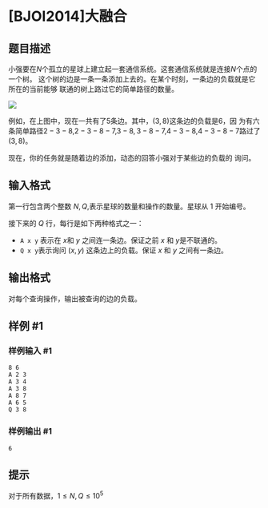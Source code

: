 # [BJOI2014]大融合

## 题目描述

小强要在$N$个孤立的星球上建立起一套通信系统。这套通信系统就是连接$N$个点的一个树。
这个树的边是一条一条添加上去的。在某个时刻，一条边的负载就是它所在的当前能够
联通的树上路过它的简单路径的数量。

![](https://cdn.luogu.com.cn/upload/pic/13969.png)

例如，在上图中，现在一共有了$5$条边。其中，$(3,8)$这条边的负载是$6$，因
为有六条简单路径$2-3-8$,$2-3-8-7$,$3-8,3-8-7$,$4-3-8$,$4-3-8-7$路过了$(3,8)$。

现在，你的任务就是随着边的添加，动态的回答小强对于某些边的负载的
询问。

## 输入格式

第一行包含两个整数  $N, Q$,表示星球的数量和操作的数量。星球从 $1$ 开始编号。

接下来的 $Q$  行，每行是如下两种格式之一：

 - ```A x y``` 表示在 $x$和 $y$ 之间连一条边。保证之前 $x$ 和 $y$是不联通的。
 - ```Q x y```表示询问 $(x,y)$ 这条边上的负载。保证 $x$ 和 $y$ 之间有一条边。

## 输出格式

对每个查询操作，输出被查询的边的负载。

## 样例 #1

### 样例输入 #1
```
8 6
A 2 3
A 3 4
A 3 8
A 8 7
A 6 5
Q 3 8
```

### 样例输出 #1

```
6
```

## 提示

对于所有数据，$1≤N,Q≤10^5$
